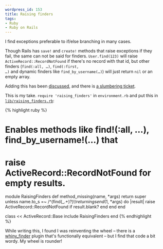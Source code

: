 ```yaml
--- 
wordpress_id: 153
title: Raising finders
tags: 
- Ruby
- Ruby on Rails
---
```

I find exceptions preferable to if/else branching in many cases.

Though Rails has <code>save!</code> and <code>create!</code> methods that raise exceptions if they fail, the same can not be said for finders. <code>User.find(123)</code> will raise <code>ActiveRecord::RecordNotFound</code> if there's no record with that id, but other finders (<code>find(:all, …)</code>, <code>find(:first, …)</code> and dynamic finders like <code>find_by_username(…)</code>) will just return <code>nil</code> or an empty array.

Adding this has been <a href="http://groups.google.com/group/rubyonrails-core/browse_thread/thread/9b79f15be8cea7ab/b09890407fe2583e">discussed</a>, and there is <a href="http://dev.rubyonrails.org/ticket/5974">a slumbering ticket</a>.

This is my take. <code>require 'raising_finders'</code> in <code>environment.rb</code> and put this in <a href="http://henrik.nyh.se/uploads/raising_finders.rb"><code>lib/raising_finders.rb</code></a>:

{% highlight ruby %}
# Enables methods like find!(:all, …), find_by_username!(…) that
# raise ActiveRecord::RecordNotFound for empty results.

module RaisingFinders
  def method_missing(name, *args)
    return super unless name.to_s =~ /^(find(_.+)?)!$/
    returning send($1, *args) do |result|
      raise ActiveRecord::RecordNotFound if result.blank?
    end
  end
end

class << ActiveRecord::Base
  include RaisingFinders
end
{% endhighlight %}

While writing this, I found I was reinventing the wheel – there is a <a href="http://soen.ca/svn/projects/rails/plugins/whiny_finder/">whiny_finder</a> plugin that's functionally equivalent – but I find that code a bit wordy. My wheel is rounder!
